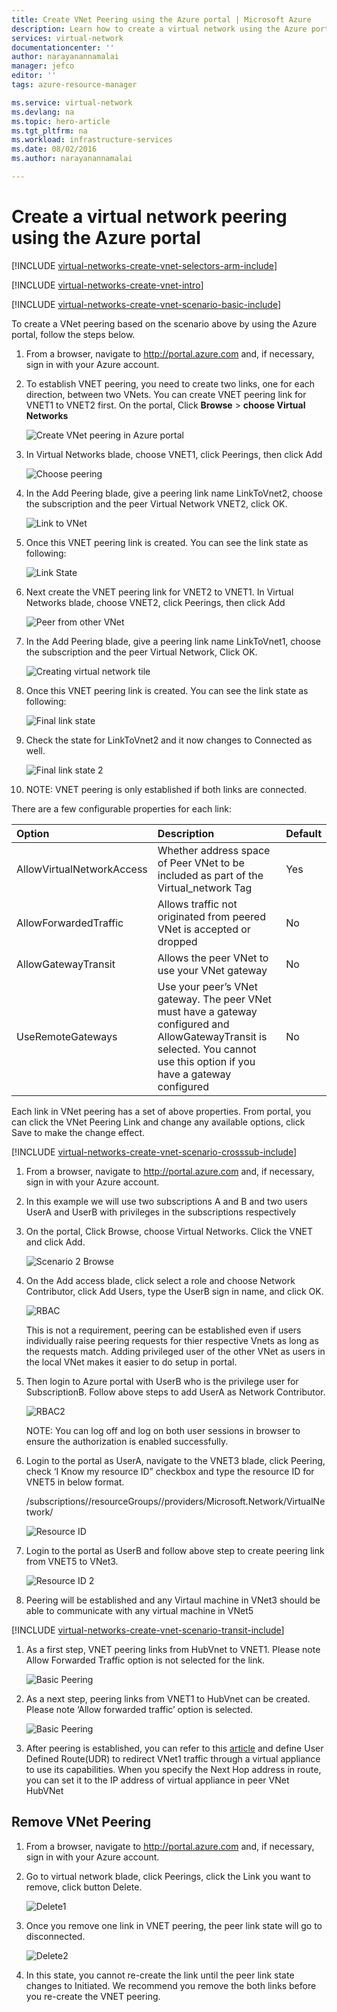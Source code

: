 ```yaml
---
title: Create VNet Peering using the Azure portal | Microsoft Azure
description: Learn how to create a virtual network using the Azure portal in Resource Manager.
services: virtual-network
documentationcenter: ''
author: narayanannamalai
manager: jefco
editor: ''
tags: azure-resource-manager

ms.service: virtual-network
ms.devlang: na
ms.topic: hero-article
ms.tgt_pltfrm: na
ms.workload: infrastructure-services
ms.date: 08/02/2016
ms.author: narayanannamalai

---
```

# Create a virtual network peering using the Azure portal
[!INCLUDE [virtual-networks-create-vnet-selectors-arm-include](../../includes/virtual-networks-create-vnetpeering-selectors-arm-include.md)]

[!INCLUDE [virtual-networks-create-vnet-intro](../../includes/virtual-networks-create-vnetpeering-intro-include.md)]

[!INCLUDE [virtual-networks-create-vnet-scenario-basic-include](../../includes/virtual-networks-create-vnetpeering-scenario-basic-include.md)]

To create a VNet peering based on the scenario above by using the Azure portal, follow the steps below.

1. From a browser, navigate to http://portal.azure.com and, if necessary, sign in with your Azure account.
2. To establish VNET peering, you need to create two links, one for each direction, between two VNets. You can create VNET peering link for VNET1 to VNET2 first. On the portal, 
   Click **Browse** > **choose Virtual Networks** 
   
    ![Create VNet peering in Azure portal](./media/virtual-networks-create-vnetpeering-arm-portal/figure01.png)
3. In Virtual Networks blade, choose VNET1, click Peerings, then click Add
   
    ![Choose peering](./media/virtual-networks-create-vnetpeering-arm-portal/figure02.png)
4. In the Add Peering blade, give a peering link name LinkToVnet2, choose the subscription and the peer Virtual Network VNET2, click OK.
   
    ![Link to VNet](./media/virtual-networks-create-vnetpeering-arm-portal/figure03.png)
5. Once this VNET peering link is created. You can see the link state as following:
   
    ![Link State](./media/virtual-networks-create-vnetpeering-arm-portal/figure04.png)
6. Next create the VNET peering link for VNET2 to VNET1. In Virtual Networks blade, choose VNET2, click Peerings, then click Add 
   
    ![Peer from other VNet](./media/virtual-networks-create-vnetpeering-arm-portal/figure05.png)
7. In the Add Peering blade, give a peering link name LinkToVnet1, choose the subscription and the peer Virtual Network, Click OK.
   
    ![Creating virtual network tile](./media/virtual-networks-create-vnetpeering-arm-portal/figure06.png)
8. Once this VNET peering link is created. You can see the link state as following:
   
    ![Final link state](./media/virtual-networks-create-vnetpeering-arm-portal/figure07.png)
9. Check the state for LinkToVnet2 and it now changes to Connected as well.  
   
    ![Final link state 2](./media/virtual-networks-create-vnetpeering-arm-portal/figure08.png)
10. NOTE: VNET peering is only established if both links are connected. 

There are a few configurable properties for each link:

| Option | Description | Default |
|:--- |:--- |:--- |
| AllowVirtualNetworkAccess |Whether address space of Peer VNet to be included as part of the Virtual_network Tag |Yes |
| AllowForwardedTraffic |Allows traffic not originated from peered VNet is accepted or dropped |No |
| AllowGatewayTransit |Allows the peer VNet to use your VNet gateway |No |
| UseRemoteGateways |Use your peer’s VNet gateway. The peer VNet must have a gateway configured and AllowGatewayTransit is selected. You cannot use this option if you have a gateway configured |No |

Each link in VNet peering has a set of above properties. From portal, you can click the VNet Peering Link and change any available options, click Save to make the change effect.

[!INCLUDE [virtual-networks-create-vnet-scenario-crosssub-include](../../includes/virtual-networks-create-vnetpeering-scenario-crosssub-include.md)]

1. From a browser, navigate to http://portal.azure.com and, if necessary, sign in with your Azure account.
2. In this example we will use two subscriptions A and B and two users UserA and UserB with privileges in the subscriptions respectively
3. On the portal, Click Browse, choose Virtual Networks. Click the VNET and click Add.
   
    ![Scenario 2 Browse](./media/virtual-networks-create-vnetpeering-arm-portal/figure09.png)
4. On the Add access blade, click select a role and choose Network Contributor, click Add Users, type the UserB sign in name, and click OK.
   
    ![RBAC](./media/virtual-networks-create-vnetpeering-arm-portal/figure10.png)
   
    This is not a requirement, peering can be established even if users individually raise peering requests for thier respective Vnets as long as the requests match. Adding privileged user of the other VNet as users in the local VNet makes it easier to do setup in portal. 
5. Then login to Azure portal with UserB who is the privilege user for SubscriptionB. Follow above steps to add UserA as Network Contributor.
   
    ![RBAC2](./media/virtual-networks-create-vnetpeering-arm-portal/figure11.png)
   
    NOTE: You can log off and log on both user sessions in browser to ensure the authorization is enabled successfully.
6. Login to the portal as UserA, navigate to the VNET3 blade, click Peering, check ‘I Know my resource ID” checkbox and type the resource ID for VNET5 in below format.
   
    /subscriptions/<Subscription- ID>/resourceGroups/<ResourceGroupName>/providers/Microsoft.Network/VirtualNetwork/<VNET name>
   
    ![Resource ID](./media/virtual-networks-create-vnetpeering-arm-portal/figure12.png)
7. Login to the portal as UserB and follow above step to create peering link from VNET5 to VNet3. 
   
    ![Resource ID 2](./media/virtual-networks-create-vnetpeering-arm-portal/figure13.png)
8. Peering will be established and any Virtaul machine in VNet3 should be able to communicate with any virtual machine in VNet5

[!INCLUDE [virtual-networks-create-vnet-scenario-transit-include](../../includes/virtual-networks-create-vnetpeering-scenario-transit-include.md)]

1. As a first step, VNET peering links from HubVnet to VNET1. Please note Allow Forwarded Traffic option is not selected for the link.
   
    ![Basic Peering](./media/virtual-networks-create-vnetpeering-arm-portal/figure14.png)
2. As a next step, peering links from VNET1 to HubVnet can be created. Please note ‘Allow forwarded traffic’ option is selected. 
   
    ![Basic Peering](./media/virtual-networks-create-vnetpeering-arm-portal/figure15a.png)
3. After peering is established, you can refer to this [article](virtual-network-create-udr-arm-ps.md) and define User Defined Route(UDR) to redirect VNet1 traffic through a virtual appliance to use its capabilities. When you specify the Next Hop address in route, you can set it to the IP address of virtual appliance in peer VNet HubVNet

## Remove VNet Peering
1. From a browser, navigate to http://portal.azure.com and, if necessary, sign in with your Azure account.
2. Go to virtual network blade, click Peerings, click the Link you want to remove, click button Delete. 
   
   ![Delete1](./media/virtual-networks-create-vnetpeering-arm-portal/figure15.png)
3. Once you remove one link in VNET peering, the  peer link state will go to disconnected.
   
    ![Delete2](./media/virtual-networks-create-vnetpeering-arm-portal/figure16.png)
4. In this state, you cannot re-create the link until the peer link state changes to Initiated. We recommend you remove the both links before you re-create the VNET peering. 

